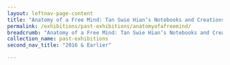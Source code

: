 ```yaml
---
layout: leftnav-page-content
title: "Anatomy of a Free Mind: Tan Swie Hian’s Notebooks and Creations"
permalink: /exhibitions/past-exhibitions/anatomyofafreemind/
breadcrumb: "Anatomy of a Free Mind: Tan Swie Hian’s Notebooks and Creations"
collection_name: past-exhibitions
second_nav_title: "2016 & Earlier"

---
```


